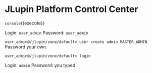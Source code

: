# JLupin Platform Control Center

`console`{{execute}}

Login: `user_admin`
Password: `user_admin`

`user_admin@/jlupin/zone/default> user create admin MASTER_ADMIN`
Password your own.

`user_admin@/jlupin/zone/default> login`

Login: `admin`
Password: you typed


